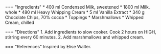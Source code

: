 === "Ingredients"
    * 400 ml Condensed Milk, sweetened
    * 1800 ml Milk, whole
    * 480 ml Heavy Whipping Cream
    * 5 ml Vanilla Extract
    * 340 g Chocolate Chips, 70% cocoa
    * Toppings
        * Marshmallows
        * Whipped Cream, chilled

=== "Directions"
    1. Add ingredients to slow cooker. Cook 2 hours on HIGH, stirring every 60 minutes.
    2. Add marshmallows and whipped cream.

=== "References"
    Inspired by Elise Walter.
